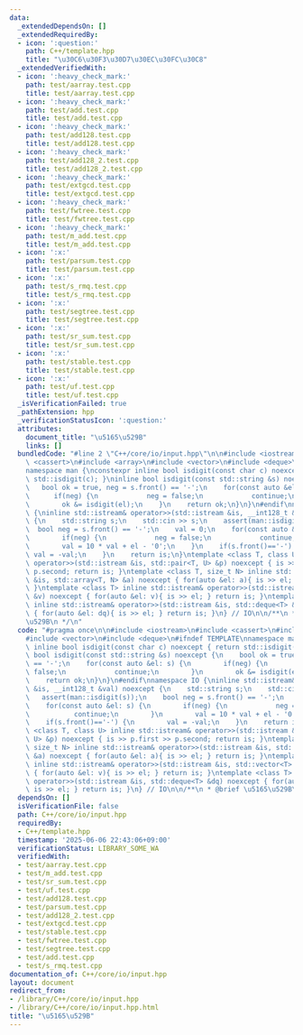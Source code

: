 ```yaml
---
data:
  _extendedDependsOn: []
  _extendedRequiredBy:
  - icon: ':question:'
    path: C++/template.hpp
    title: "\u30C6\u30F3\u30D7\u30EC\u30FC\u30C8"
  _extendedVerifiedWith:
  - icon: ':heavy_check_mark:'
    path: test/aarray.test.cpp
    title: test/aarray.test.cpp
  - icon: ':heavy_check_mark:'
    path: test/add.test.cpp
    title: test/add.test.cpp
  - icon: ':heavy_check_mark:'
    path: test/add128.test.cpp
    title: test/add128.test.cpp
  - icon: ':heavy_check_mark:'
    path: test/add128_2.test.cpp
    title: test/add128_2.test.cpp
  - icon: ':heavy_check_mark:'
    path: test/extgcd.test.cpp
    title: test/extgcd.test.cpp
  - icon: ':heavy_check_mark:'
    path: test/fwtree.test.cpp
    title: test/fwtree.test.cpp
  - icon: ':heavy_check_mark:'
    path: test/m_add.test.cpp
    title: test/m_add.test.cpp
  - icon: ':x:'
    path: test/parsum.test.cpp
    title: test/parsum.test.cpp
  - icon: ':x:'
    path: test/s_rmq.test.cpp
    title: test/s_rmq.test.cpp
  - icon: ':x:'
    path: test/segtree.test.cpp
    title: test/segtree.test.cpp
  - icon: ':x:'
    path: test/sr_sum.test.cpp
    title: test/sr_sum.test.cpp
  - icon: ':x:'
    path: test/stable.test.cpp
    title: test/stable.test.cpp
  - icon: ':x:'
    path: test/uf.test.cpp
    title: test/uf.test.cpp
  _isVerificationFailed: true
  _pathExtension: hpp
  _verificationStatusIcon: ':question:'
  attributes:
    document_title: "\u5165\u529B"
    links: []
  bundledCode: "#line 2 \"C++/core/io/input.hpp\"\n\n#include <iostream>\n#include\
    \ <cassert>\n#include <array>\n#include <vector>\n#include <deque>\n#ifndef TEMPLATE\n\
    namespace man {\nconstexpr inline bool isdigit(const char c) noexcept { return\
    \ std::isdigit(c); }\ninline bool isdigit(const std::string &s) noexcept {\n \
    \   bool ok = true, neg = s.front() == '-';\n    for(const auto &el: s) {\n  \
    \      if(neg) {\n            neg = false;\n            continue;\n        }\n\
    \        ok &= isdigit(el);\n    }\n    return ok;\n}\n}\n#endif\nnamespace IO\
    \ {\ninline std::istream& operator>>(std::istream &is, __int128_t &val) noexcept\
    \ {\n    std::string s;\n    std::cin >> s;\n    assert(man::isdigit(s));\n  \
    \  bool neg = s.front() == '-';\n    val = 0;\n    for(const auto &el: s) {\n\
    \        if(neg) {\n            neg = false;\n            continue;\n        }\n\
    \        val = 10 * val + el - '0';\n    }\n    if(s.front()=='-') {\n       \
    \ val = -val;\n    }\n    return is;\n}\ntemplate <class T, class U> inline std::istream&\
    \ operator>>(std::istream &is, std::pair<T, U> &p) noexcept { is >> p.first >>\
    \ p.second; return is; }\ntemplate <class T, size_t N> inline std::istream& operator>>(std::istream\
    \ &is, std::array<T, N> &a) noexcept { for(auto &el: a){ is >> el; } return is;\
    \ }\ntemplate <class T> inline std::istream& operator>>(std::istream &is, std::vector<T>\
    \ &v) noexcept { for(auto &el: v){ is >> el; } return is; }\ntemplate <class T>\
    \ inline std::istream& operator>>(std::istream &is, std::deque<T> &dq) noexcept\
    \ { for(auto &el: dq){ is >> el; } return is; }\n} // IO\n\n/**\n * @brief \u5165\
    \u529B\n */\n"
  code: "#pragma once\n\n#include <iostream>\n#include <cassert>\n#include <array>\n\
    #include <vector>\n#include <deque>\n#ifndef TEMPLATE\nnamespace man {\nconstexpr\
    \ inline bool isdigit(const char c) noexcept { return std::isdigit(c); }\ninline\
    \ bool isdigit(const std::string &s) noexcept {\n    bool ok = true, neg = s.front()\
    \ == '-';\n    for(const auto &el: s) {\n        if(neg) {\n            neg =\
    \ false;\n            continue;\n        }\n        ok &= isdigit(el);\n    }\n\
    \    return ok;\n}\n}\n#endif\nnamespace IO {\ninline std::istream& operator>>(std::istream\
    \ &is, __int128_t &val) noexcept {\n    std::string s;\n    std::cin >> s;\n \
    \   assert(man::isdigit(s));\n    bool neg = s.front() == '-';\n    val = 0;\n\
    \    for(const auto &el: s) {\n        if(neg) {\n            neg = false;\n \
    \           continue;\n        }\n        val = 10 * val + el - '0';\n    }\n\
    \    if(s.front()=='-') {\n        val = -val;\n    }\n    return is;\n}\ntemplate\
    \ <class T, class U> inline std::istream& operator>>(std::istream &is, std::pair<T,\
    \ U> &p) noexcept { is >> p.first >> p.second; return is; }\ntemplate <class T,\
    \ size_t N> inline std::istream& operator>>(std::istream &is, std::array<T, N>\
    \ &a) noexcept { for(auto &el: a){ is >> el; } return is; }\ntemplate <class T>\
    \ inline std::istream& operator>>(std::istream &is, std::vector<T> &v) noexcept\
    \ { for(auto &el: v){ is >> el; } return is; }\ntemplate <class T> inline std::istream&\
    \ operator>>(std::istream &is, std::deque<T> &dq) noexcept { for(auto &el: dq){\
    \ is >> el; } return is; }\n} // IO\n\n/**\n * @brief \u5165\u529B\n */"
  dependsOn: []
  isVerificationFile: false
  path: C++/core/io/input.hpp
  requiredBy:
  - C++/template.hpp
  timestamp: '2025-06-06 22:43:06+09:00'
  verificationStatus: LIBRARY_SOME_WA
  verifiedWith:
  - test/aarray.test.cpp
  - test/m_add.test.cpp
  - test/sr_sum.test.cpp
  - test/uf.test.cpp
  - test/add128.test.cpp
  - test/parsum.test.cpp
  - test/add128_2.test.cpp
  - test/extgcd.test.cpp
  - test/stable.test.cpp
  - test/fwtree.test.cpp
  - test/segtree.test.cpp
  - test/add.test.cpp
  - test/s_rmq.test.cpp
documentation_of: C++/core/io/input.hpp
layout: document
redirect_from:
- /library/C++/core/io/input.hpp
- /library/C++/core/io/input.hpp.html
title: "\u5165\u529B"
---
```

